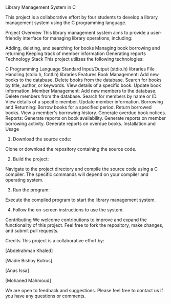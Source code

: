 # 
Library Management System in C

This project is a collaborative effort by four students to develop a library management system using the C programming language.

Project Overview
This library management system aims to provide a user-friendly interface for managing library operations, including:

Adding, deleting, and searching for books
Managing book borrowing and returning
Keeping track of member information
Generating reports
Technology Stack
This project utilizes the following technologies:

C Programming Language
Standard Input/Output (stdio.h) libraries
File Handling (stdio.h, fcntl.h) libraries
Features
Book Management:
Add new books to the database.
Delete books from the database.
Search for books by title, author, or keywords.
View details of a specific book.
Update book information.
Member Management:
Add new members to the database.
Delete members from the database.
Search for members by name or ID.
View details of a specific member.
Update member information.
Borrowing and Returning:
Borrow books for a specified period.
Return borrowed books.
View a member's borrowing history.
Generate overdue book notices.
Reports:
Generate reports on book availability.
Generate reports on member borrowing activity.
Generate reports on overdue books.
Installation and Usage
1. Download the source code:

Clone or download the repository containing the source code.

2. Build the project:

Navigate to the project directory and compile the source code using a C compiler. The specific commands will depend on your compiler and operating system.

3. Run the program:

Execute the compiled program to start the library management system.

4. Follow the on-screen instructions to use the system.

Contributing
We welcome contributions to improve and expand the functionality of this project. Feel free to fork the repository, make changes, and submit pull requests.

Credits
This project is a collaborative effort by:

[Abdelrahman Khaled]

[Wadie 	Bishoy Botros]

[Anas	Issa]

[Mohaned	Mahmoud]

We are open to feedback and suggestions. Please feel free to contact us if you have any questions or comments.
